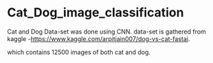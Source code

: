 # Cat_Dog_image_classification
Cat and Dog Data-set was done using CNN.
data-set is gathered from kaggle -https://www.kaggle.com/arpitjain007/dog-vs-cat-fastai.

which contains 12500 images of both cat and dog.
